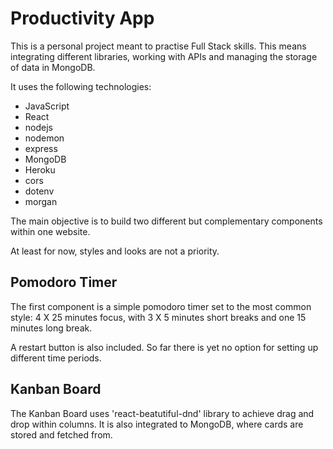 # Productivity App

This is a personal project meant to practise Full Stack skills. This means integrating different libraries, working with APIs and managing the storage of data in MongoDB.

It uses the following technologies:
- JavaScript
- React
- nodejs
- nodemon
- express
- MongoDB
- Heroku
- cors
- dotenv
- morgan

The main objective is to build two different but complementary components within one website.

At least for now, styles and looks are not a priority.

## Pomodoro Timer

The first component is a simple pomodoro timer set to the most common style: 4 X 25 minutes focus, with 3 X 5 minutes short breaks and one 15 minutes long break.

A restart button is also included. So far there is yet no option for setting up different time periods.

## Kanban Board

The Kanban Board uses 'react-beatutiful-dnd' library to achieve drag and drop within columns. It is also integrated to MongoDB, where cards are stored and fetched from.


